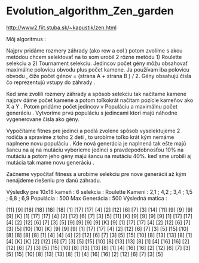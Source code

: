 # Evolution_algorithm_Zen_garden
http://www2.fiit.stuba.sk/~kapustik/zen.html

Môj algoritmus :

Najprv pridáme rozmery záhrady (ako row a col ) potom zvolíme s akou 
metódou chcem selektovať na to som urobil 2 rôzne metódu 1) Roulette
selekciu a 2) Tournament selekciu. Jedincov počet gény môžu obsahovať
maximálne polovicu obvodu plus počet kamene. Ja používam iba polovicu 
obvodu , čiže počet génov = (strana A + strana B ) / 2. Gény obsahujú čísla čo
reprezentujú vstupy do záhrady . 

Ked sme zvolili rozmery záhrady a spôsob selekciu tak načítame kamene najprv
dáme počet kamene a potom toľkokrát načítam pozície kameňov ako X a Y .
Potom pridáme počet jedincov v Populáciu a maximálnu počet generáciu .
Vytvoríme prvú populáciu s jedincami ktorí majú náhodne vygenerovane čísla
ako gény.

Vypočítame fitnes pre jedinci a podlá zvolene spôsob vyselektujeme 2 rodičia
a spravíme z toho 2 deti , to urobíme toľko krát kým nemáme naplnene novu 
populáciu . Kde nová generácia je naplnená tak ešte majú šancu na aj na mutáciu
vyberieme jedinci s pravdepodobnosťou 10% na mutáciu a potom jeho gény
majú šancu na mutáciu 40%. keď sme urobili aj mutácia tak mame novu 
generáciu .

Začneme vypočítať fitness a urobíme selekciu pre nove generácii až kým
nenájdeme riešeniu pre danú záhradu.


Výsledky pre 10x16 kameň : 6 selekcia : Roulette 
Kameni : 2,1 ; 4,2 ; 3,4 ; 1,5 ; 6,8 ; 6,9
Populácia : 500 Max Generácia : 500
Výsledná matica : 

[11] [9] [18] [18] [18] [18] [1] [17] [17] [4] [2] [12] [6] [7] [3] [14] 
[11] [9] [9] [9] [9] [K] [1] [17] [17] [4] [2] [12] [6] [7] [3] [5] 
[11] [K] [9] [9] [9] [9] [1] [17] [17] [4] [2] [12] [6] [7] [3] [5] 
[9] [9] [9] [9] [K] [9] [1] [17] [17] [4] [2] [12] [6] [7] [3] [5] 
[10] [10] [K] [9] [9] [9] [1] [17] [17] [4] [2] [12] [6] [7] [3] [5] 
[15] [10] [8] [8] [8] [8] [1] [4] [4] [4] [2] [12] [6] [7] [3] [5] 
[15] [10] [8] [13] [13] [8] [1] [4] [K] [K] [2] [12] [6] [7] [3] [5] 
[15] [10] [8] [13] [13] [8] [1] [4] [16] [16] [2] [12] [6] [7] [3] [5] 
[15] [10] [8] [13] [13] [8] [1] [4] [16] [16] [2] [12] [6] [7] [3] [5] 
[15] [10] [8] [13] [13] [8] [1] [4] [16] [16] [2] [12] [6] [7] [3] [5]


